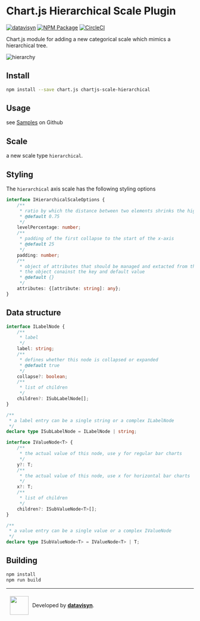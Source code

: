# Chart.js Hierarchical Scale Plugin
[![datavisyn][datavisyn-image]][datavisyn-url] [![NPM Package][npm-image]][npm-url] [![CircleCI][circleci-image]][circleci-url]

Chart.js module for adding a new categorical scale which mimics a hierarchical tree.

![hierarchy](https://user-images.githubusercontent.com/4129778/41499042-81438f26-717a-11e8-8458-e50b08db5f32.gif)

## Install
```bash
npm install --save chart.js chartjs-scale-hierarchical
```

## Usage
see [Samples](https://github.com/datavisyn/chartjs-scale-hierarchical/tree/master/samples) on Github

## Scale

a new scale type `hierarchical`.

## Styling

The `hierarchical` axis scale has the following styling options

```typescript
interface IHierarchicalScaleOptions {
	/**
	 * ratio by which the distance between two elements shrinks the higher the level of the tree is. i.e. two two level bars have a distance of 1. two nested one just 0.75
	 * @default 0.75
	 */
	levelPercentage: number;
	/**
	 * padding of the first collapse to the start of the x-axis
	 * @default 25
	 */
	padding: number;
	/**
	 * object of attributes that should be managed and extacted from the tree datastrutures such as `backgroundColor` for coloring individual bars
	 * the object conainst the key and default value
	 * @default {}
	 */
	attributes: {[attribute: string]: any};
}
```

## Data structure


```typescript
interface ILabelNode {
	/**
	 * label
	 */
	label: string;
	/**
	 * defines whether this node is collapsed or expanded
	 * @default true
	 */
	collapse?: boolean;
	/**
	 * list of children
	 */
	children?: ISubLabelNode[];
}

/**
 * a label entry can be a single string or a complex ILabelNode
 */
declare type ISubLabelNode = ILabelNode | string;

interface IValueNode<T> {
	/**
	 * the actual value of this node, use y for regular bar charts
	 */
	y?: T;
	/**
	 * the actual value of this node, use x for horizontal bar charts
	 */
	x?: T;
	/**
	 * list of children
	 */
	children?: ISubValueNode<T>[];
}

/**
 * a value entry can be a single value or a complex IValueNode
 */
declare type ISubValueNode<T> = IValueNode<T> | T;
```


## Building

```sh
npm install
npm run build
```


***

<div style="display:flex;align-items:center">
  <a href="http://datavisyn.io"><img src="https://user-images.githubusercontent.com/1711080/37700685-bcbb18c6-2cec-11e8-9b6f-f49c9ef6c167.png" align="left" width="50px" hspace="10" vspace="6"></a>
  Developed by&nbsp;<strong><a href="http://datavisyn.io">datavisyn</a></strong>.
</div>

[datavisyn-image]: https://img.shields.io/badge/datavisyn-io-black.svg
[datavisyn-url]: http://datavisyn.io
[npm-image]: https://badge.fury.io/js/chartjs-scale-hierarchical.svg
[npm-url]: https://npmjs.org/package/chartjs-scale-hierarchical
[circleci-image]: https://circleci.com/gh/datavisyn/chartjs-scale-hierarchical.svg?style=shield
[circleci-url]: https://circleci.com/gh/datavisyn/chartjs-scale-hierarchical

